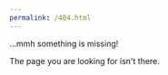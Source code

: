 ```yaml
---
permalink: /404.html
---
```

...mmh something is missing!

The page you are looking for isn't there.
